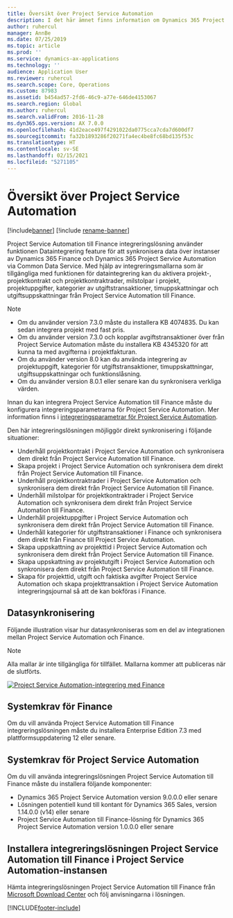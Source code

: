 ```yaml
---
title: Översikt över Project Service Automation
description: I det här ämnet finns information om Dynamics 365 Project Service Automation till Dynamics 365 Finance-lösningen.
author: ruhercul
manager: AnnBe
ms.date: 07/25/2019
ms.topic: article
ms.prod: ''
ms.service: dynamics-ax-applications
ms.technology: ''
audience: Application User
ms.reviewer: ruhercul
ms.search.scope: Core, Operations
ms.custom: 87983
ms.assetid: b454ad57-2fd6-46c9-a77e-646de4153067
ms.search.region: Global
ms.author: ruhercul
ms.search.validFrom: 2016-11-28
ms.dyn365.ops.version: AX 7.0.0
ms.openlocfilehash: 41d2eace497f4291022da0775cca7cda7d600df7
ms.sourcegitcommit: fa32b1893286f20271fa4ec4be8fc68bd135f53c
ms.translationtype: HT
ms.contentlocale: sv-SE
ms.lasthandoff: 02/15/2021
ms.locfileid: "5271105"
---
```

# <a name="project-service-automation-overview"></a>Översikt över Project Service Automation

[!include[banner](../includes/banner.md)]
[!include [rename-banner](~/includes/cc-data-platform-banner.md)]

Project Service Automation till Finance integreringslösning använder funktionen Dataintegrering feature för att synkronisera data över instanser av Dynamics 365 Finance och Dynamics 365 Project Service Automation via Common Data Service. Med hjälp av integreringsmallarna som är tillgängliga med funktionen för dataintegrering kan du aktivera projekt-, projektkontrakt och projektkontraktrader, milstolpar i projekt, projektuppgifter, kategorier av utgiftstransaktioner, timuppskattningar och utgiftsuppskattningar från Project Service Automation till Finance.

> [!NOTE]
> - Om du använder version 7.3.0 måste du installera KB 4074835. Du kan sedan integrera projekt med fast pris.
> - Om du använder version 7.3.0 och kopplar avgiftstransaktioner över från Project Service Automation måste du installera KB 4345320 för att kunna ta med avgifterna i projektfakturan.
> - Om du använder version 8.0 kan du använda integrering av projektuppgift, kategorier för utgiftstransaktioner, timuppskattningar, utgiftsuppskattningar och funktionslåsning.
> - Om du använder version 8.0.1 eller senare kan du synkronisera verkliga värden.

Innan du kan integrera Project Service Automation till Finance måste du konfigurera integreringsparametrarna för Project Service Automation. Mer information finns i [integreringsparametrar för Project Service Automation](PSA-parameters.md).

Den här integreringslösningen möjliggör direkt synkronisering i följande situationer:

- Underhåll projektkontrakt i Project Service Automation och synkronisera dem direkt från Project Service Automation till Finance.
- Skapa projekt i Project Service Automation och synkronisera dem direkt från Project Service Automation till Finance.
- Underhåll projektkontraktrader i Project Service Automation och synkronisera dem direkt från Project Service Automation till Finance.
- Underhåll milstolpar för projektkontraktrader i Project Service Automation och synkronisera dem direkt från Project Service Automation till Finance.
- Underhåll projektuppgifter i Project Service Automation och synkronisera dem direkt från Project Service Automation till Finance.
- Underhåll kategorier för utgiftstransaktioner i Finance och synkronisera dem direkt från Finance till Project Service Automation.
- Skapa uppskattning av projekttid i Project Service Automation och synkronisera dem direkt från Project Service Automation till Finance.
- Skapa uppskattning av projektutgift i Project Service Automation och synkronisera dem direkt från Project Service Automation till Finance.
- Skapa för projekttid, utgift och faktiska avgifter Project Service Automation och skapa projekttransaktion i Project Service Automation integreringsjournal så att de kan bokföras i Finance.

## <a name="data-synchronization"></a>Datasynkronisering

Följande illustration visar hur datasynkroniseras som en del av integrationen mellan Project Service Automation och Finance.

> [!NOTE]
> Alla mallar är inte tillgängliga för tillfället. Mallarna kommer att publiceras när de slutförts.

[![Project Service Automation-integrering med Finance](./media/PSA-integration.png)](./media/PSA-integration.png)

## <a name="system-requirements-for-finance"></a>Systemkrav för Finance

Om du vill använda Project Service Automation till Finance integreringslösningen måste du installera Enterprise Edition 7.3 med plattformsuppdatering 12 eller senare.

## <a name="system-requirements-for-project-service-automation"></a>Systemkrav för Project Service Automation

Om du vill använda integreringslösningen Project Service Automation till Finance måste du installera följande komponenter:

- Dynamics 365 Project Service Automation version 9.0.0.0 eller senare
- Lösningen potentiell kund till kontant för Dynamics 365 Sales, version 1.14.0.0 (v14) eller senare
- Project Service Automation till Finance-lösning för Dynamics 365 Project Service Automation version 1.0.0.0 eller senare

## <a name="install-the-project-service-automation-to-finance-integration-solution-in-your-project-service-automation-instance"></a>Installera integreringslösningen Project Service Automation till Finance i Project Service Automation-instansen

Hämta integreringslösningen Project Service Automation till Finance från [Microsoft Download Center](https://www.microsoft.com/download/details.aspx?id=57016) och följ anvisningarna i lösningen.


[!INCLUDE[footer-include](../includes/footer-banner.md)]